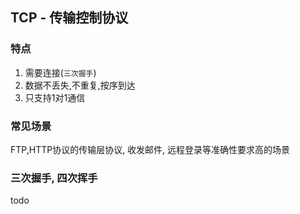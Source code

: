 ## TCP - 传输控制协议

### 特点

1. 需要连接(`三次握手`)
2. 数据不丢失,不重复,按序到达
3. 只支持1对1通信

### 常见场景
FTP,HTTP协议的传输层协议, 收发邮件, 远程登录等准确性要求高的场景


### 三次握手, 四次挥手
todo
